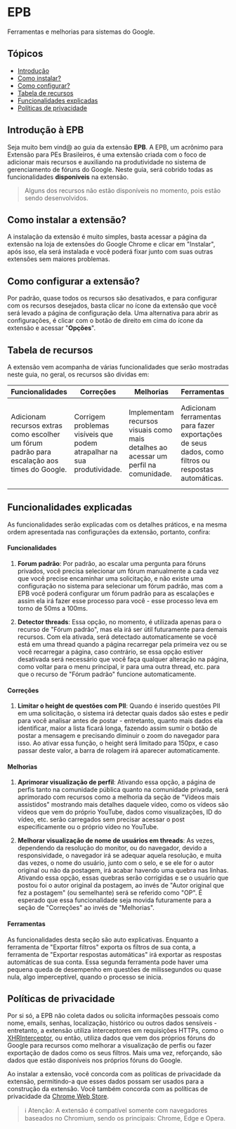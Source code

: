 # EPB

Ferramentas e melhorias para sistemas do Google.

## Tópicos

-   [Introdução](#introduction)
-   [Como instalar?](#how-to-install)
-   [Como configurar?](#settings)
-   [Tabela de recursos](#features)
-   [Funcionalidades explicadas](#features-description)
-   [Políticas de privacidade](#privacity-policies)

<div id="introduction">
  <h2>Introdução à EPB</h2>
  <p>Seja muito bem vind@ ao guia da extensão <strong>EPB</strong>. A EPB, um acrônimo para Extensão para PEs Brasileiros, é uma extensão criada com o foco de adicionar mais recursos e auxiliando na produtividade no sistema de gerenciamento de fóruns do Google. Neste guia, será cobrido todas as funcionalidades <strong>disponíveis</strong> na extensão. </p>

> Alguns dos recursos não estão disponíveis no momento, pois estão sendo desenvolvidos.</mark>

</div>

<div id="how-to-install">
  <h2>Como instalar a extensão?</h2>
  <p>A instalação da extensão é muito simples, basta acessar a página da extensão na loja de extensões do Google Chrome e clicar em "Instalar", após isso, ela será instalada e você poderá fixar junto com suas outras extensões sem maiores problemas.</p>
</div>

<div id="settings">
  <h2>Como configurar a extensão?</h2>
  <p>Por padrão, quase todos os recursos são desativados, e para configurar com os recursos desejados, basta clicar no ícone da extensão que você será levado a página de configuração dela. Uma alternativa para abrir as configurações, é clicar com o botão de direito em cima do ícone da extensão e acessar "<strong>Opções</strong>".</p>
</div>

<div id="features">
  <h2>Tabela de recursos</h2>
  <p>A extensão vem acompanha de várias funcionalidades que serão mostradas neste guia, no geral, os recursos são dividas em:</p>
  <table>
    <thead>
      <th>Funcionalidades</th>
      <th>Correções</th>
      <th>Melhorias</th>
      <th>Ferramentas</th>
      <th>For developers</th>
    </thead>
    <tbody>
      <td>Adicionam recursos extras como escolher um fórum padrão para escalação aos times do Google.</td>
      <td>Corrigem problemas visíveis que podem atrapalhar na sua produtividade.</td>
      <td>Implementam recursos visuais como mais detalhes ao acessar um perfil na comunidade.</td>
      <td>Adicionam ferramentas para fazer exportações de seus dados, como filtros ou respostas automáticas.</td>
      <td>Seção dedicada a desenvolvedores, mais detalhes são enviados ao console (do DevTools) do que está acontecendo na extensão.</td>
    </tbody>
  </table>
</div>

<div id="features-description">
  <h2>Funcionalidades explicadas</h2>
  <p>As funcionalidades serão explicadas com os detalhes práticos, e na mesma ordem apresentada nas configurações da extensão, portanto, confira:</p>
  <div>
    <div>
      <h4>Funcionalidades</h4>
      <ol>
          <li>
              <p><strong>Forum padrão</strong>: Por padrão, ao escalar uma pergunta para fóruns privados, você precisa selecionar um fórum manualmente a cada vez que você precise encaminhar uma solicitação, e não existe uma configuração no sistema para selecionar um fórum padrão, mas com a EPB você poderá configurar um fórum padrão para as escalações e assim ela irá fazer esse processo para você - esse processo leva em torno de 50ms a 100ms.</p>
          </li>
          <li>
              <p><strong>Detector threads</strong>: Essa opção, no momento, é utilizada apenas para o recurso de "Fórum padrão", mas ela irá ser útil futuramente para demais recursos. Com ela ativada, será detectado automaticamente se você está em uma thread quando a página recarregar pela primeira vez ou se você recarregar a página, caso contrário, se essa opção estiver desativada será necessário que você faça qualquer alteração na página, como voltar para o menu principal, ir para uma outra thread, etc. para que o recurso de "Fórum padrão" funcione automaticamente.</p>
          </li>
      </ol>
    </div>
    <div>
      <h4>Correções</h4>
      <ol>
          <li>
              <p><strong>Limitar o height de questões com PII</strong>: Quando é inserido questões PII em uma solicitação, o sistema irá detectar quais dados são estes e pedir para você analisar antes de postar - entretanto, quanto mais dados ela identificar, maior a lista ficará longa, fazendo assim sumir o botão de postar a mensagem e precisando diminuir o zoom do navegador para isso. Ao ativar essa função, o height será limitado para 150px, e caso passar deste valor, a barra de rolagem irá aparecer automaticamente. </p>
          </li>
      </ol>
    </div>
<div>
      <h4>Melhorias</h4>
      <ol>
          <li>
              <p><strong>Aprimorar visualização de perfil</strong>: Ativando essa opção, a página de perfis tanto na comunidade pública quanto na comunidade privada, será aprimorado com recursos como a melhoria da seção de "Vídeos mais assistidos" mostrando mais detalhes daquele vídeo, como os vídeos são vídeos que vem do próprio YouTube, dados como visualizações, ID do vídeo, etc. serão carregados sem precisar acessar o post especificamente ou o próprio vídeo no YouTube.</p>
          </li>
		  <li>
              <p><strong>Melhorar visualização de nome de usuários em threads</strong>: As vezes, dependendo da resolução do monitor, ou do navegador, devido a responsividade, o navegador irá se adequar aquela resolução, e muita das vezes, o nome do usuário, junto com o selo, e se ele for o autor original ou não da postagem, irá acabar havendo uma quebra nas linhas. Ativando essa opção, essas quebras serão corrigidas e se o usuário que postou foi o autor original da postagem, ao invés de "Autor original que fez a postagem" (ou semelhante) será se referido como "OP". É esperado que essa funcionalidade seja movida futuramente para a seção de "Correções" ao invés de "Melhorias".</p>
          </li>
      </ol>
    </div>
	<div>
      <h4>Ferramentas</h4>
      <p>As funcionalidades desta seção são auto explicativas. Enquanto a ferramenta de "Exportar filtros" exporta os filtros de sua conta, a ferramenta de "Exportar respostas automáticas" irá exportar as respostas automáticas de sua conta. Essa segunda ferramenta pode haver uma pequena queda de desempenho em questões de milissegundos ou quase nula, algo imperceptível, quando o processo se inicia.</p>
    </div>
  </div>
</div>

<div id="privacity-policies">
  <h2>Políticas de privacidade</h2>

Por si só, a EPB não coleta dados ou solicita informações pessoais como nome, emails, senhas, localização, histórico ou outros dados sensíveis - entretanto, a extensão utiliza interceptores em requisições HTTPs, como o [XHRInterceptor](https://github.com/vinicius-goncalves/epb/blob/main/src/common/DOMUtils/XHRInterceptor.js), ou então, utiliza dados que vem dos próprios fóruns do Google para recursos como melhorar a visualização de perfis ou fazer exportação de dados como os seus filtros. Mais uma vez, reforçando, são dados que estão disponíveis nos próprios fóruns do Google.

Ao instalar a extensão, você concorda com as políticas de privacidade da extensão, permitindo-a que esses dados possam ser usados para a construção da extensão. Você também concorda com as políticas de privacidade da [Chrome Web Store](https://developer.chrome.com/docs/webstore/program-policies/privacy/).

> ℹ️ Atenção: A extensão é compatível somente com navegadores baseados no Chromium, sendo os principais: Chrome, Edge e Opera.

</div>
